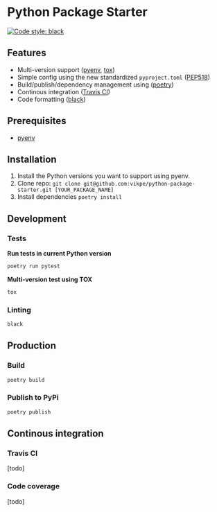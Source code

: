 # Python Package Starter
[![Code style: black](https://img.shields.io/badge/code%20style-black-000000.svg)](https://github.com/psf/black)

## Features
* Multi-version support ([pyenv](https://github.com/pyenv/pyenv), [tox](https://github.com/tox-dev/tox/))
* Simple config using the new standardized `pyproject.toml` ([PEP518](https://www.python.org/dev/peps/pep-0518/))
* Build/publish/dependency management using ([poetry](https://github.com/sdispater/poetry))
* Continous integration ([Travis CI](https://travis-ci.org/))
* Code formatting ([black](https://github.com/psf/black))

## Prerequisites
* [pyenv](https://github.com/pyenv/pyenv)

## Installation
1. Install the Python versions you want to support using pyenv.
2. Clone repo: `git clone git@github.com:vikpe/python-package-starter.git [YOUR_PACKAGE_NAME]`
3. Install dependencies `poetry install`

## Development

### Tests
**Run tests in current Python version**
```sh
poetry run pytest
```

**Multi-version test using TOX**
```sh
tox
```

### Linting
```sh
black
```

## Production

### Build
```sh
poetry build
```

### Publish to PyPi
```sh
poetry publish
```

## Continous integration

### Travis CI
[todo]

### Code coverage
[todo]

